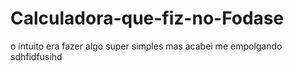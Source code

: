 # Calculadora-que-fiz-no-Fodase
o intuito era fazer algo super simples mas acabei me empolgando sdhfidfusihd
